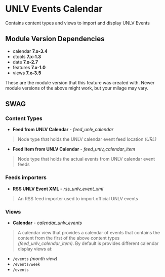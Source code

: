 # UNLV Events Calendar  
Contains content types and views to import and display UNLV Events  

## Module Version Dependencies  

 - calendar **7.x-3.4**
 - ctools **7.x-1.3**
 - date **7.x-2.7**
 - features **7.x-1.0**
 - views **7.x-3.5**  

 These are the module version that this feature was created with. Newer module versions of the above might work, but your milage may vary.

## SWAG  

### Content Types  
 - **Feed from UNLV Calendar** - *feed_unlv_calendar*
 > Node type that holds the UNLV calendar event feed location *(URL)*
 
 - **Feed Item from UNLV Calendar** - *feed_unlv_calendar_item*
 > Node type that holds the actual events from UNLV calendar event feeds

### Feeds importers
 - **RSS UNLV Event XML** - *rss_unlv_event_xml*
 > An RSS feed importer used to import official UNLV events

### Views
 - **Calendar** - *calendar_unlv_events*
 > A calendar view that provides a calendar of events that contains the content from the first of the above content types *(feed_unlv_calendar_item)*. By default is provides different calendar display views at:
  - `/events` *(month view)*
  - `/events/week`
  - `/events`